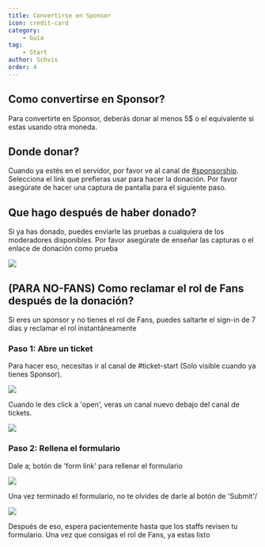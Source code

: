 ```yaml
---
title: Convertirse en Sponsor
icon: credit-card
category:
    - Guía
tag:
    - Start
author: Schvis
order: 4
---
```


## Como convertirse en Sponsor?

Para convertirte en Sponsor, deberás donar al menos 5$ o el equivalente si estas usando otra moneda.

## Donde donar?

Cuando ya estés en el servidor, por favor ve al canal de [#sponsorship](https://discord.com/channels/1069057220802781265/1097565269985071205). Selecciona el link que prefieras usar para hacer la donación. Por favor asegúrate de hacer una captura de pantalla para el siguiente paso.

## Que hago después de haber donado?

Si ya has donado, puedes enviarle las pruebas a cualquiera de los moderadores disponibles. Por favor asegúrate de enseñar las capturas o el enlace de donación como prueba

[![](https://i.postimg.cc/3xjf2b38/proof.png)](https://postimg.cc/MnTYS5cN)

## (PARA NO-FANS) Como reclamar el rol de Fans después de la donación?

Si eres un sponsor y no tienes el rol de Fans, puedes saltarte el sign-in de 7 días y reclamar el rol instantáneamente

### Paso 1: Abre un ticket

Para hacer eso, necesitas ir al canal de #ticket-start (Solo visible cuando ya tienes Sponsor).

[![](https://i.postimg.cc/NfkzJDyd/openticket1.png)](https://postimg.cc/dLD6D8jC)

Cuando le des click a 'open', veras un canal nuevo debajo del canal de tickets.

[![](https://i.postimg.cc/Vk7H1NWM/openticket2.png)](https://postimg.cc/sMhJ4s8D)

### Paso 2: Rellena el formulario

Dale a; botón de 'form link' para rellenar el formulario

[![](https://i.postimg.cc/qRKm8xVX/openticket4.png)](https://postimg.cc/mzbN4Mrt)

Una vez terminado el formulario, no te olvides de darle al botón de 'Submit'/

[![](https://i.postimg.cc/GpHgp1Xf/openticket5.png)](https://postimg.cc/GBnxM6wP)

Después de eso, espera pacientemente hasta que los staffs revisen tu formulario. Una vez que consigas el rol de Fans, ya estas listo
